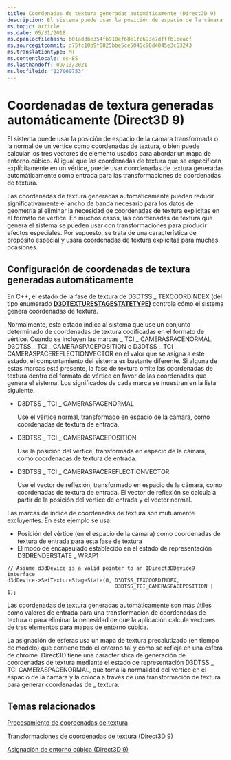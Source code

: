 ```yaml
---
title: Coordenadas de textura generadas automáticamente (Direct3D 9)
description: El sistema puede usar la posición de espacio de la cámara transformada o la normal de un vértice como coordenadas de textura, o bien puede calcular los tres vectores de elemento usados para abordar un mapa de entorno cúbico.
ms.topic: article
ms.date: 05/31/2018
ms.openlocfilehash: b01addbe354fb910ef68e1fc693e7dfffb1ceacf
ms.sourcegitcommit: d75fc10b9f0825bbe5ce5045c90d4045e3c53243
ms.translationtype: MT
ms.contentlocale: es-ES
ms.lasthandoff: 09/13/2021
ms.locfileid: "127060753"
---
```

# <a name="auto-generated-texture-coordinates-direct3d-9"></a>Coordenadas de textura generadas automáticamente (Direct3D 9)

El sistema puede usar la posición de espacio de la cámara transformada o la normal de un vértice como coordenadas de textura, o bien puede calcular los tres vectores de elemento usados para abordar un mapa de entorno cúbico. Al igual que las coordenadas de textura que se especifican explícitamente en un vértice, puede usar coordenadas de textura generadas automáticamente como entrada para las transformaciones de coordenadas de textura.

Las coordenadas de textura generadas automáticamente pueden reducir significativamente el ancho de banda necesario para los datos de geometría al eliminar la necesidad de coordenadas de textura explícitas en el formato de vértice. En muchos casos, las coordenadas de textura que genera el sistema se pueden usar con transformaciones para producir efectos especiales. Por supuesto, se trata de una característica de propósito especial y usará coordenadas de textura explícitas para muchas ocasiones.

## <a name="configuring-automatically-generated-texture-coordinates"></a>Configuración de coordenadas de textura generadas automáticamente

En C++, el estado de la fase de textura de D3DTSS \_ TEXCOORDINDEX (del tipo enumerado [**D3DTEXTURESTAGESTATETYPE)**](./d3dtexturestagestatetype.md) controla cómo el sistema genera coordenadas de textura.

Normalmente, este estado indica al sistema que use un conjunto determinado de coordenadas de textura codificadas en el formato de vértice. Cuando se incluyen las marcas \_ TCI \_ CAMERASPACENORMAL, D3DTSS \_ TCI \_ CAMERASPACEPOSITION o D3DTSS \_ TCI \_ CAMERASPACEREFLECTIONVECTOR en el valor que se asigna a este estado, el comportamiento del sistema es bastante diferente. Si alguna de estas marcas está presente, la fase de textura omite las coordenadas de textura dentro del formato de vértice en favor de las coordenadas que genera el sistema. Los significados de cada marca se muestran en la lista siguiente.

-   D3DTSS \_ TCI \_ CAMERASPACENORMAL

    Use el vértice normal, transformado en espacio de la cámara, como coordenadas de textura de entrada.

-   D3DTSS \_ TCI \_ CAMERASPACEPOSITION

    Use la posición del vértice, transformada en espacio de la cámara, como coordenadas de textura de entrada.

-   D3DTSS \_ TCI \_ CAMERASPACEREFLECTIONVECTOR

    Use el vector de reflexión, transformado en espacio de la cámara, como coordenadas de textura de entrada. El vector de reflexión se calcula a partir de la posición del vértice de entrada y el vector normal.

Las marcas de índice de coordenadas de textura son mutuamente excluyentes. En este ejemplo se usa:

-   Posición del vértice (en el espacio de la cámara) como coordenadas de textura de entrada para esta fase de textura
-   El modo de encapsulado establecido en el estado de representación D3DRENDERSTATE \_ WRAP1


```
// Assume d3dDevice is a valid pointer to an IDirect3DDevice9 interface
d3dDevice->SetTextureStageState(0, D3DTSS_TEXCOORDINDEX, 
                                   D3DTSS_TCI_CAMERASPACEPOSITION | 1);
```



Las coordenadas de textura generadas automáticamente son más útiles como valores de entrada para una transformación de coordenadas de textura o para eliminar la necesidad de que la aplicación calcule vectores de tres elementos para mapas de entorno cúbica.

La asignación de esferas usa un mapa de textura precalutizado (en tiempo de modelo) que contiene todo el entorno tal y como se refleja en una esfera de chrome. Direct3D tiene una característica de generación de coordenadas de textura mediante el estado de representación D3DTSS \_ TCI CAMERASPACENORMAL, que toma la normalidad del vértice en el espacio de la cámara y la coloca a través de una transformación de textura para generar coordenadas de \_ textura.

## <a name="related-topics"></a>Temas relacionados

<dl> <dt>

[Procesamiento de coordenadas de textura](texture-coordinate-processing.md)
</dt> <dt>

[Transformaciones de coordenadas de textura (Direct3D 9)](texture-coordinate-transformations.md)
</dt> <dt>

[Asignación de entorno cúbica (Direct3D 9)](cubic-environment-mapping.md)
</dt> </dl>

 

 
